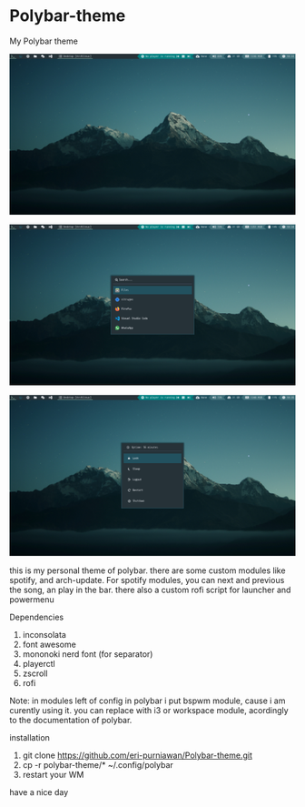 # Polybar-theme
My Polybar theme

![alt text](https://github.com/eri-purniawan/Polybar-theme/blob/main/screenshoot/bspwm.png)

![alt text](https://github.com/eri-purniawan/Polybar-theme/blob/main/screenshoot/rofi.png)

![alt text](https://github.com/eri-purniawan/Polybar-theme/blob/main/screenshoot/powermenu.png)

this is my personal theme of polybar. there are some custom modules like spotify, and arch-update. For spotify modules, you can next and previous the song, an play in the bar. there also a custom rofi script for launcher and powermenu

Dependencies
1. inconsolata
2. font awesome
3. mononoki nerd font (for separator)
4. playerctl
5. zscroll
6. rofi

Note: in modules left of config in polybar i put bspwm module, cause i am curently using it. you can replace with i3 or workspace module, acordingly to the documentation of polybar.

installation
1. git clone https://github.com/eri-purniawan/Polybar-theme.git
2. cp -r polybar-theme/* ~/.config/polybar
3. restart your WM

have a nice day
